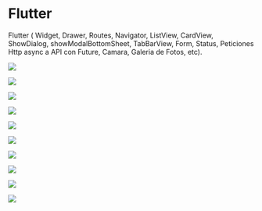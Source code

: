 # Flutter
Flutter ( Widget, Drawer, Routes, Navigator, ListView, CardView, ShowDialog, showModalBottomSheet, TabBarView, Form, Status, Peticiones Http async a API con Future, Camara, Galeria de Fotos, etc).

<img src="https://raw.githubusercontent.com/Arcangel1994/Flutter/master/assets/screenshot/Screenshot_20190219-094829.jpg" /> <br>

<img src="https://raw.githubusercontent.com/Arcangel1994/Flutter/master/assets/screenshot/Screenshot_20190219-094840.jpg" /> <br>

<img src="https://raw.githubusercontent.com/Arcangel1994/Flutter/master/assets/screenshot/Screenshot_20190219-094908.jpg" /> <br>

<img src="https://raw.githubusercontent.com/Arcangel1994/Flutter/master/assets/screenshot/Screenshot_20190219-094922.jpg" /> <br>

<img src="https://raw.githubusercontent.com/Arcangel1994/Flutter/master/assets/screenshot/Screenshot_20190219-094846.jpg" /> <br>

<img src="https://raw.githubusercontent.com/Arcangel1994/Flutter/master/assets/screenshot/Screenshot_20190219-094940.jpg" /> <br>

<img src="https://raw.githubusercontent.com/Arcangel1994/Flutter/master/assets/screenshot/Screenshot_20190219-095045.jpg" /> <br>

<img src="https://raw.githubusercontent.com/Arcangel1994/Flutter/master/assets/screenshot/Screenshot_20190219-095129.jpg" /> <br>

<img src="https://raw.githubusercontent.com/Arcangel1994/Flutter/master/assets/screenshot/Screenshot_20190219-095310.jpg" /> <br>

<img src="https://raw.githubusercontent.com/Arcangel1994/Flutter/master/assets/screenshot/Screenshot_20190219-095321.jpg" /> <br>
